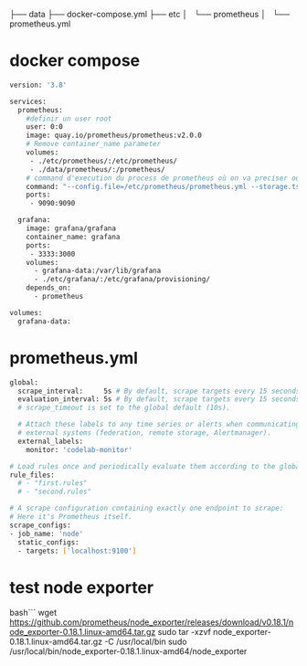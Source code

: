 ├── data
├── docker-compose.yml
├── etc
│   └── prometheus
│       └── prometheus.yml

# docker compose
```bash
version: '3.8'

services:
  prometheus:
    #definir un user root
    user: 0:0
    image: quay.io/prometheus/prometheus:v2.0.0
    # Remove container_name parameter
    volumes:
     - ./etc/prometheus/:/etc/prometheus/
     - ./data/prometheus/:/prometheus/
    # command d'execution du process de prometheus où on va preciser ou il y a le config file du prometheus à l'interieur du conteneur et sa base de donnée de prometheus
    command: "--config.file=/etc/prometheus/prometheus.yml --storage.tsdb.path=/prometheus"
    ports:
     - 9090:9090

  grafana:
    image: grafana/grafana
    container_name: grafana
    ports:
     - 3333:3000
    volumes:
      - grafana-data:/var/lib/grafana
      - ./etc/grafana/:/etc/grafana/provisioning/
    depends_on:
      - prometheus

volumes:
  grafana-data:
```
# prometheus.yml
```bash
global:
  scrape_interval:     5s # By default, scrape targets every 15 seconds.
  evaluation_interval: 5s # By default, scrape targets every 15 seconds.
  # scrape_timeout is set to the global default (10s).

  # Attach these labels to any time series or alerts when communicating with
  # external systems (federation, remote storage, Alertmanager).
  external_labels:
    monitor: 'codelab-monitor'

# Load rules once and periodically evaluate them according to the global 'evaluation_interval'.
rule_files:
  # - "first.rules"
  # - "second.rules"

# A scrape configuration containing exactly one endpoint to scrape:
# Here it's Prometheus itself.
scrape_configs:
- job_name: 'node'
  static_configs:
  - targets: ['localhost:9100']
```
# test node exporter
bash```
wget https://github.com/prometheus/node_exporter/releases/download/v0.18.1/node_exporter-0.18.1.linux-amd64.tar.gz
sudo tar -xzvf node_exporter-0.18.1.linux-amd64.tar.gz -C /usr/local/bin
sudo /usr/local/bin/node_exporter-0.18.1.linux-amd64/node_exporter
```


